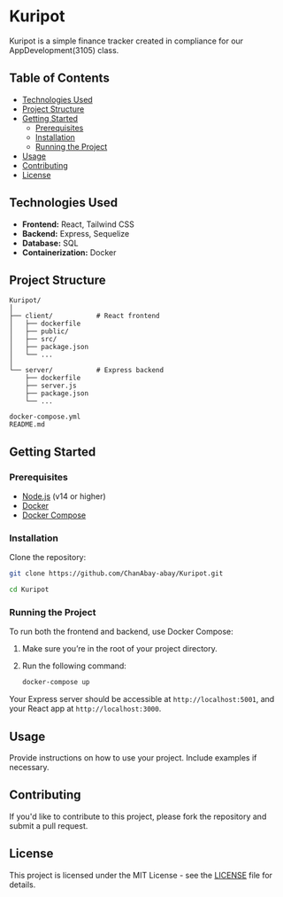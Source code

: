 # Kuripot

Kuripot is a simple finance tracker created in compliance for our AppDevelopment(3105) class.

## Table of Contents

- [Technologies Used](#technologies-used)
- [Project Structure](#project-structure)
- [Getting Started](#getting-started)
  - [Prerequisites](#prerequisites)
  - [Installation](#installation)
  - [Running the Project](#running-the-project)
- [Usage](#usage)
- [Contributing](#contributing)
- [License](#license)

## Technologies Used

- **Frontend:** React, Tailwind CSS
- **Backend:** Express, Sequelize
- **Database:** SQL
- **Containerization:** Docker

## Project Structure

```
Kuripot/
│
├── client/           # React frontend
│   ├── dockerfile
│   ├── public/
│   ├── src/
│   ├── package.json
│   └── ...
│
└── server/           # Express backend
    ├── dockerfile
    ├── server.js
    ├── package.json
    └── ...

docker-compose.yml
README.md
```

## Getting Started

### Prerequisites

- [Node.js](https://nodejs.org/) (v14 or higher)
- [Docker](https://www.docker.com/get-started)
- [Docker Compose](https://docs.docker.com/compose/)

### Installation

Clone the repository:

```bash
git clone https://github.com/ChanAbay-abay/Kuripot.git
```

```bash
cd Kuripot
```

### Running the Project

To run both the frontend and backend, use Docker Compose:

1. Make sure you’re in the root of your project directory.
2. Run the following command:

   ```bash
   docker-compose up
   ```

Your Express server should be accessible at `http://localhost:5001`, and your React app at `http://localhost:3000`.

## Usage

Provide instructions on how to use your project. Include examples if necessary.

## Contributing

If you'd like to contribute to this project, please fork the repository and submit a pull request.

## License

This project is licensed under the MIT License - see the [LICENSE](LICENSE) file for details.
